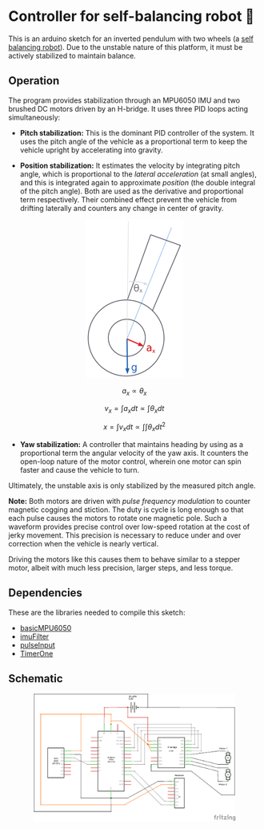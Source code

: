 # Controller for self-balancing robot :aerial_tramway:
This is an arduino sketch for an inverted pendulum with two wheels (a [self balancing robot](https://people.ece.cornell.edu/land/courses/ece4760/FinalProjects/f2015/dc686_nn233_hz263/final_project_webpage_v2/dc686_nn233_hz263/index.html)). Due to the unstable nature of this platform, it must be actively stabilized to maintain balance.

## Operation
The program provides stabilization through an MPU6050 IMU and two brushed DC motors driven by an H-bridge. It uses three PID loops acting simultaneously:

- __Pitch stabilization:__ This is the dominant PID controller of the system. It uses the pitch angle of the vehicle as a proportional term to keep the vehicle upright by accelerating into gravity. 

- __Position stabilization:__ It estimates the velocity by integrating pitch angle, which is proportional to the _lateral acceleration_ (at small angles), and this is integrated again to approximate _position_ (the double integral of the pitch angle). Both are used as the derivative and proportional term respectively. Their combined effect prevent the vehicle from drifting laterally and counters any change in center of gravity.  

<p align="center">
<img src="/diagram/small-angle.png">
</p>

$$ a_x \propto \theta_x $$

$$ v_x = \int{a_x}dt \propto \int{ \theta_x dt } $$

$$ x = \int{v_x}dt \propto \int{ \int{ \theta_x dt^2 } } $$

- __Yaw stabilization:__ A controller that maintains heading by using as a proportional term the angular velocity of the yaw axis. It counters the open-loop nature of the motor control, wherein one motor can spin faster and cause the vehicle to turn.

Ultimately, the unstable axis is only stabilized by the measured pitch angle. 

__Note:__ Both motors are driven with _pulse frequency modulation_ to counter magnetic cogging and stiction. The duty is cycle is long enough so that each pulse causes the motors to rotate one magnetic pole. Such a waveform provides precise control over low-speed rotation at the cost of jerky movement. This precision is necessary to reduce under and over correction when the vehicle is nearly vertical. 

Driving the motors like this causes them to behave similar to a stepper motor, albeit with much less precision, larger steps, and less torque.  

## Dependencies
These are the libraries needed to compile this sketch:

- [basicMPU6050](https://github.com/RCmags/basicMPU6050)
- [imuFilter](https://github.com/RCmags/imuFilter)
- [pulseInput](https://github.com/RCmags/pulseInput)
- [TimerOne](https://github.com/PaulStoffregen/TimerOne)

## Schematic   
<p align="center">
<img width="80%" src="/diagram/self-balance.png">
</p>
